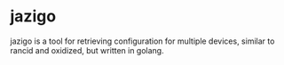 # jazigo
jazigo is a tool for retrieving configuration for multiple devices, similar to rancid and oxidized, but written in golang. 
